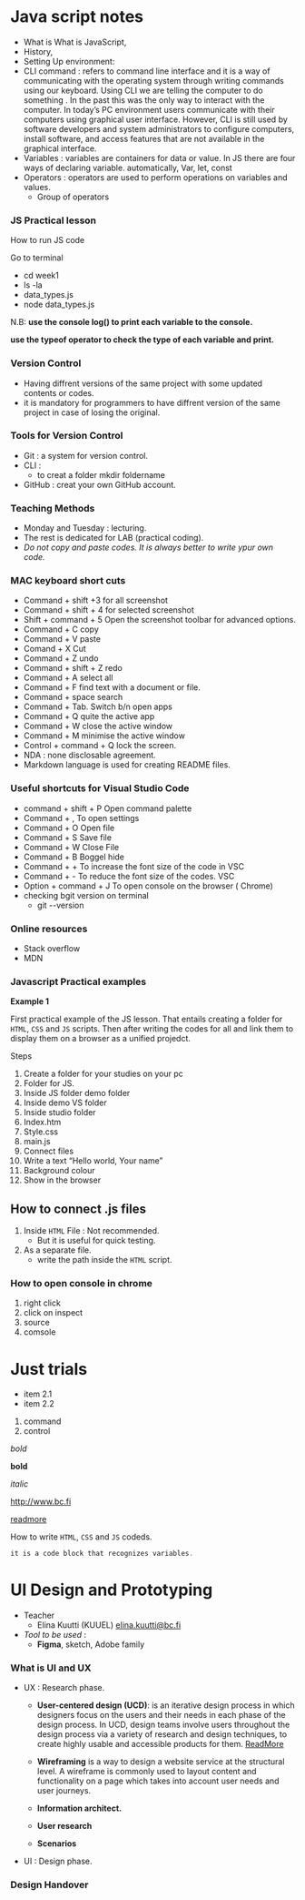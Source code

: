 # Java script notes

- What is What is JavaScript,
- History,
- Setting Up environment:
- CLI command : refers to command line interface and it is a way of communicating with the operating system through writing commands using our keyboard. Using CLI we are telling the computer to do something . In the past this was the only way to interact with the computer. In today’s PC environment users communicate with their computers using graphical user interface. However, CLI is still used by software developers and system administrators to configure computers, install software, and access features that are not available in the graphical interface.
- Variables : variables are containers for data or value. In JS there are four ways of declaring variable. automatically, Var, let, const
- Operators : operators are used to perform operations on variables and values.
  - Group of operators

### JS Practical lesson

How to run JS code

Go to terminal

- cd week1
- ls -la
- data_types.js
- node data_types.js

N.B: **use the console log() to print each variable to the console.**

**use the typeof operator to check the type of each variable and print.**

### Version Control

- Having diffrent versions of the same project with some updated contents or codes.
- it is mandatory for programmers to have diffrent version of the same project in case of losing the original.

### Tools for Version Control

- Git : a system for version control.
- CLI :
  - to creat a folder
    mkdir foldername
- GitHub : creat your own GitHub account.

### Teaching Methods

- Monday and Tuesday : lecturing.
- The rest is dedicated for LAB (practical coding).
- _Do not copy and paste codes. It is always better to write ypur own code._

### MAC keyboard short cuts

- Command + shift +3 for all screenshot
- Command + shift + 4 for selected screenshot
- Shift + command + 5 Open the screenshot toolbar for advanced options.
- Command + C copy
- Command + V paste
- Comand + X Cut
- Command + Z undo
- Command + shift + Z redo
- Command + A select all
- Command + F find text with a document or file.
- Command + space search
- Command + Tab. Switch b/n open apps
- Command + Q quite the active app
- Command + W close the active window
- Command + M minimise the active window
- Control + command + Q lock the screen.
- NDA : none disclosable agreement.
- Markdown language is used for creating README files.

### Useful shortcuts for Visual Studio Code

- command + shift + P Open command palette
- Command + , To open settings
- Command + O Open file
- Command + S Save file
- Command + W Close File
- Command + B Boggel hide
- Command + + To increase the font size of the code in VSC
- Command + - To reduce the font size of the codes. VSC
- Option + command + J To open console on the browser ( Chrome)
- checking bgit version on terminal
  - git --version

### Online resources

- Stack overflow
- MDN

### Javascript Practical examples

**Example 1**

First practical example of the JS lesson. That entails creating a folder for `HTML`, `CSS` and `JS` scripts. Then after writing the codes for all and link them to display them on a browser as a unified projedct.

Steps

1. Create a folder for your studies on your pc
2. Folder for JS.
3. Inside JS folder demo folder
4. Inside demo VS folder
5. Inside studio folder
6. Index.htm
7. Style.css
8. main.js
9. Connect files
10. Write a text “Hello world, Your name”
11. Background colour
12. Show in the browser

## How to connect .js files

1. Inside `HTML` File : Not recommended.
   - But it is useful for quick testing.
2. As a separate file.
   - write the path inside the `HTML` script.

### How to open console in chrome

1. right click
2. click on inspect
3. source
4. comsole

# Just trials

- item 2.1
- item 2.2

1. command
2. control

_bold_

**bold**

_italic_

http://www.bc.fi

[readmore](http://www.bc.fi)

How to write `HTML`, `CSS` and `JS` codeds.

```js
it is a code block that recognizes variables.

```

# UI Design and Prototyping

- Teacher
  - Elina Kuutti (KUUEL) elina.kuutti@bc.fi
- _Tool to be used_ :
  - **Figma**, sketch, Adobe family

### What is UI and UX

- UX : Research phase.

  - **User-centered design (UCD)**: is an iterative design process in which designers focus on the users and their needs in each phase of the design process. In UCD, design teams involve users throughout the design process via a variety of research and design techniques, to create highly usable and accessible products for them. [ReadMore](https://www.interaction-design.org/literature/topics/user-centered-design)

  - **Wireframing** is a way to design a website service at the structural level. A wireframe is commonly used to layout content and functionality on a page which takes into account user needs and user journeys.
  - **Information architect.**
  - **User research**
  - **Scenarios**

- UI : Design phase.

### Design Handover
